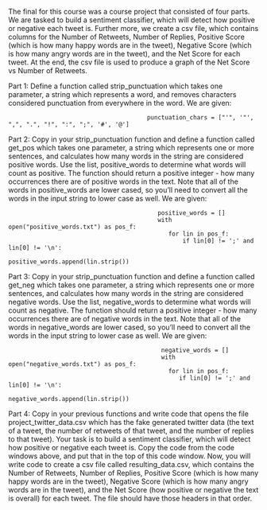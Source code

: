 The final for this course was a course project that consisted of four parts. We are tasked to build a sentiment classifier, which will detect how positive or negative each tweet is. Further more, we create a csv file, which contains columns for the Number of Retweets, Number of Replies, Positive Score (which is how many happy words are in the tweet), Negative Score (which is how many angry words are in the tweet), and the Net Score for each tweet. At the end, the csv file is used to produce a graph of the Net Score vs Number of Retweets.


Part 1:
Define a function called strip_punctuation which takes one parameter, a string which represents a word, and removes characters considered punctuation from everywhere in the word. We are given:

                                           punctuation_chars = ["'", '"', ",", ".", "!", ":", ";", '#', '@']


Part 2:
Copy in your strip_punctuation function and define a function called get_pos which takes one parameter, a string which represents one or more sentences, and calculates how many words in the string are considered positive words. Use the list, positive_words to determine what words will count as positive. The function should return a positive integer - how many occurrences there are of positive words in the text. Note that all of the words in positive_words are lower cased, so you’ll need to convert all the words in the input string to lower case as well. We are given:

                                              positive_words = []
                                              with open("positive_words.txt") as pos_f:
                                                 for lin in pos_f:
                                                     if lin[0] != ';' and lin[0] != '\n':
                                                         positive_words.append(lin.strip())

Part 3:
Copy in your strip_punctuation function and define a function called get_neg which takes one parameter, a string which represents one or more sentences, and calculates how many words in the string are considered negative words. Use the list, negative_words to determine what words will count as negative. The function should return a positive integer - how many occurrences there are of negative words in the text. Note that all of the words in negative_words are lower cased, so you’ll need to convert all the words in the input string to lower case as well. We are given:

                                               negative_words = []
                                               with open("negative_words.txt") as pos_f:
                                                 for lin in pos_f:
                                                    if lin[0] != ';' and lin[0] != '\n':
                                                        negative_words.append(lin.strip())

Part 4:
Copy in your previous functions and write code that opens the file project_twitter_data.csv which has the fake generated twitter data (the text of a tweet, the number of retweets of that tweet, and the number of replies to that tweet). Your task is to build a sentiment classifier, which will detect how positive or negative each tweet is. Copy the code from the code windows above, and put that in the top of this code window. Now, you will write code to create a csv file called resulting_data.csv, which contains the Number of Retweets, Number of Replies, Positive Score (which is how many happy words are in the tweet), Negative Score (which is how many angry words are in the tweet), and the Net Score (how positive or negative the text is overall) for each tweet. The file should have those headers in that order. 
